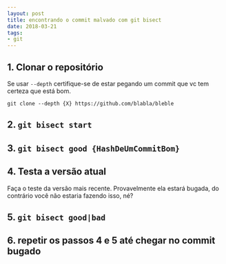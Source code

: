 ```yaml
---
layout: post
title: encontrando o commit malvado com git bisect
date: 2018-03-21
tags:
- git
---
```


## 1. Clonar o repositório

Se usar `--depth` certifique-se de estar pegando um commit que vc tem certeza que está bom.

```
git clone --depth {X} https://github.com/blabla/bleble
```

## 2. `git bisect start`

## 3. `git bisect good {HashDeUmCommitBom}`

## 4. Testa a versão atual

Faça o teste da versão mais recente. Provavelmente ela estará bugada, do contrário você não estaria fazendo isso, né?

## 5. `git bisect good|bad`

## 6. repetir os passos 4 e 5 até chegar no commit bugado
